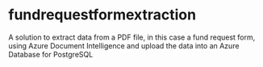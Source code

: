 # fundrequestformextraction
A solution to extract data from a PDF file, in this case a fund request form, using Azure Document Intelligence and upload the data into an Azure Database for PostgreSQL
